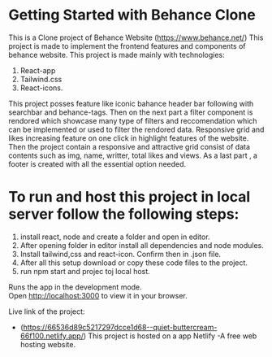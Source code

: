 # Getting Started with Behance Clone
This is a Clone project of Behance Website (https://www.behance.net/)
This project is made to implement the frontend features and components of behance website.
This project is made mainly with technologies:
1. React-app
2. Tailwind.css
3. React-icons.

This project posses feature like iconic bahance header bar following with searchbar and behance-tags. Then on the next part a filter component is rendored which showcase many type of filters and reccomendation which can be implemented or used to filter the rendored data.
Responsive grid and likes increasing feature on one click in highlight features of the website.
Then the project contain a responsive and attractive grid consist of data contents such as img, name, writter, total likes and views. As a last part , a footer is created with all the essential option needed.

# To run and host this project in local server follow the following steps:
1. install react, node and create a folder and open in editor.
2. After opening folder in editor install all dependencies and node modules.
3. Install tailwind,css and react-icon. Confirm then in .json file.
4. After all this setup download or copy these code files to the project.
5. run npm start and projec toj local host.

Runs the app in the development mode.\
Open [http://localhost:3000](http://localhost:3000) to view it in your browser.

Live link of the project:
- (https://66536d89c5217297dcce1d68--quiet-buttercream-66f100.netlify.app/)
This project is hosted on a app Netlify -A free web hosting website. 
